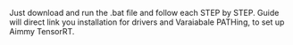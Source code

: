 Just download and run the .bat file and follow each STEP by STEP. Guide will direct link you installation for drivers and Varaiabale PATHing, to set up Aimmy TensorRT.
